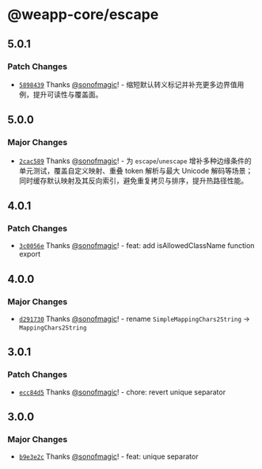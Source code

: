 # @weapp-core/escape

## 5.0.1

### Patch Changes

- [`5898439`](https://github.com/sonofmagic/weapp-core/commit/58984396955c280378d084d39cd77f53cbd49846) Thanks [@sonofmagic](https://github.com/sonofmagic)! - 缩短默认转义标记并补充更多边界值用例，提升可读性与覆盖面。

## 5.0.0

### Major Changes

- [`2cac589`](https://github.com/sonofmagic/weapp-core/commit/2cac5892249f829fd35f0ec295bbd022e3c6b4db) Thanks [@sonofmagic](https://github.com/sonofmagic)! - 为 `escape`/`unescape` 增补多种边缘条件的单元测试，覆盖自定义映射、重叠 token 解析与最大 Unicode 解码等场景；同时缓存默认映射及其反向索引，避免重复拷贝与排序，提升热路径性能。

## 4.0.1

### Patch Changes

- [`3c0056e`](https://github.com/sonofmagic/weapp-core/commit/3c0056e0cd433f84abb32c6d8da10ec5594e1de6) Thanks [@sonofmagic](https://github.com/sonofmagic)! - feat: add isAllowedClassName function export

## 4.0.0

### Major Changes

- [`d291730`](https://github.com/sonofmagic/weapp-core/commit/d291730fe279b0945546e4376738996441e04240) Thanks [@sonofmagic](https://github.com/sonofmagic)! - rename `SimpleMappingChars2String` -> `MappingChars2String`

## 3.0.1

### Patch Changes

- [`ecc84d5`](https://github.com/sonofmagic/weapp-core/commit/ecc84d543dcf8035896805d1787eba241a231ba8) Thanks [@sonofmagic](https://github.com/sonofmagic)! - chore: revert unique separator

## 3.0.0

### Major Changes

- [`b9e3e2c`](https://github.com/sonofmagic/weapp-core/commit/b9e3e2c47c046bad901baaa32825e8e849225a3f) Thanks [@sonofmagic](https://github.com/sonofmagic)! - feat: unique separator
